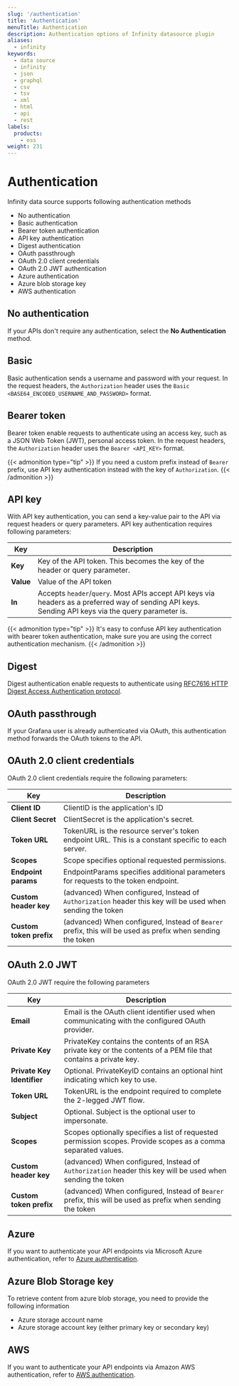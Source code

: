```yaml
---
slug: '/authentication'
title: 'Authentication'
menuTitle: Authentication
description: Authentication options of Infinity datasource plugin
aliases:
  - infinity
keywords:
  - data source
  - infinity
  - json
  - graphql
  - csv
  - tsv
  - xml
  - html
  - api
  - rest
labels:
  products:
    - oss
weight: 231
---
```


# Authentication

Infinity data source supports following authentication methods

- No authentication
- Basic authentication
- Bearer token authentication
- API key authentication
- Digest authentication
- OAuth passthrough
- OAuth 2.0 client credentials
- OAuth 2.0 JWT authentication
- Azure authentication
- Azure blob storage key
- AWS authentication

## No authentication

If your APIs don't require any authentication, select the **No Authentication** method.

## Basic

Basic authentication sends a username and password with your request.
In the request headers, the `Authorization` header uses the `Basic <BASE64_ENCODED_USERNAME_AND_PASSWORD>` format.

## Bearer token

Bearer token enable requests to authenticate using an access key, such as a JSON Web Token (JWT), personal access token.
In the request headers, the `Authorization` header uses the `Bearer <API_KEY>` format.

{{< admonition type="tip" >}}
If you need a custom prefix instead of `Bearer` prefix, use API key authentication instead with the key of `Authorization`.
{{< /admonition >}}

## API key

With API key authentication, you can send a key-value pair to the API via request headers or query parameters.
API key authentication requires following parameters:

| Key       | Description                                                                                                                                          |
| --------- | ---------------------------------------------------------------------------------------------------------------------------------------------------- |
| **Key**   | Key of the API token. This becomes the key of the header or query parameter.                                                                         |
| **Value** | Value of the API token                                                                                                                               |
| **In**    | Accepts `header`/`query`. Most APIs accept API keys via headers as a preferred way of sending API keys. Sending API keys via the query parameter is. |

{{< admonition type="tip" >}}
It's easy to confuse API key authentication with bearer token authentication, make sure you are using the correct authentication mechanism.
{{< /admonition >}}

## Digest

Digest authentication enable requests to authenticate using [RFC7616 HTTP Digest Access Authentication protocol](https://www.rfc-editor.org/rfc/rfc7616.txt).

## OAuth passthrough

If your Grafana user is already authenticated via OAuth, this authentication method forwards the OAuth tokens to the API.

## OAuth 2.0 client credentials

OAuth 2.0 client credentials require the following parameters:

| Key                     | Description                                                                                                 |
| ----------------------- | ----------------------------------------------------------------------------------------------------------- |
| **Client ID**           | ClientID is the application's ID                                                                            |
| **Client Secret**       | ClientSecret is the application's secret.                                                                   |
| **Token URL**           | TokenURL is the resource server's token endpoint URL. This is a constant specific to each server.           |
| **Scopes**              | Scope specifies optional requested permissions.                                                             |
| **Endpoint params**     | EndpointParams specifies additional parameters for requests to the token endpoint.                          |
| **Custom header key**   | (advanced) When configured, Instead of `Authorization` header this key will be used when sending the token  |
| **Custom token prefix** | (advanced) When configured, Instead of `Bearer ` prefix, this will be used as prefix when sending the token |

## OAuth 2.0 JWT

OAuth 2.0 JWT require the following parameters

| Key                        | Description                                                                                                       |
| -------------------------- | ----------------------------------------------------------------------------------------------------------------- |
| **Email**                  | Email is the OAuth client identifier used when communicating with the configured OAuth provider.                  |
| **Private Key**            | PrivateKey contains the contents of an RSA private key or the contents of a PEM file that contains a private key. |
| **Private Key Identifier** | Optional. PrivateKeyID contains an optional hint indicating which key to use.                                     |
| **Token URL**              | TokenURL is the endpoint required to complete the 2-legged JWT flow.                                              |
| **Subject**                | Optional. Subject is the optional user to impersonate.                                                            |
| **Scopes**                 | Scopes optionally specifies a list of requested permission scopes. Provide scopes as a comma separated values.    |
| **Custom header key**      | (advanced) When configured, Instead of `Authorization` header this key will be used when sending the token        |
| **Custom token prefix**    | (advanced) When configured, Instead of `Bearer ` prefix, this will be used as prefix when sending the token       |

## Azure

If you want to authenticate your API endpoints via Microsoft Azure authentication, refer to [Azure authentication](/docs/plugins/yesoreyeram-infinity-datasource/latest/examples/azure/).

## Azure Blob Storage key

To retrieve content from azure blob storage, you need to provide the following information

- Azure storage account name
- Azure storage account key (either primary key or secondary key)

## AWS

If you want to authenticate your API endpoints via Amazon AWS authentication, refer to [AWS authentication](/docs/plugins/yesoreyeram-infinity-datasource/latest/examples/aws/).
